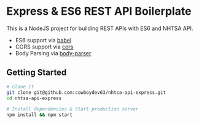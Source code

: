 # Express & ES6 REST API Boilerplate

This is a NodeJS project for building REST APIs with ES6 and NHTSA API.

- ES6 support via [babel](https://babeljs.io)
- CORS support via [cors](https://github.com/troygoode/node-cors)
- Body Parsing via [body-parser](https://github.com/expressjs/body-parser)

## Getting Started

```sh
# clone it
git clone git@github.com:cowboydev63/nhtsa-api-express.git
cd nhtsa-api-express

# Install dependencies & Start production server
npm install && npm start
```
